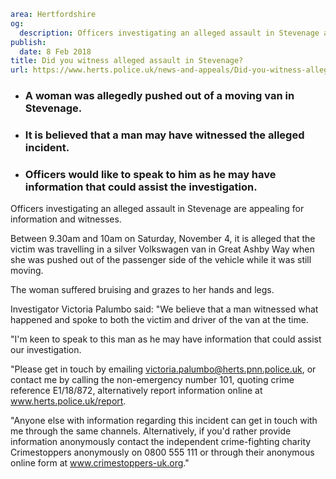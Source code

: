 ```yaml
area: Hertfordshire
og:
  description: Officers investigating an alleged assault in Stevenage are appealing for information and witnesses.
publish:
  date: 8 Feb 2018
title: Did you witness alleged assault in Stevenage?
url: https://www.herts.police.uk/news-and-appeals/Did-you-witness-alleged-assault-in-Stevenage
```

* ### A woman was allegedly pushed out of a moving van in Stevenage.

 * ### It is believed that a man may have witnessed the alleged incident.

 * ### Officers would like to speak to him as he may have information that could assist the investigation.

Officers investigating an alleged assault in Stevenage are appealing for information and witnesses.

Between 9.30am and 10am on Saturday, November 4, it is alleged that the victim was travelling in a silver Volkswagen van in Great Ashby Way when she was pushed out of the passenger side of the vehicle while it was still moving.

The woman suffered bruising and grazes to her hands and legs.

Investigator Victoria Palumbo said: "We believe that a man witnessed what happened and spoke to both the victim and driver of the van at the time.

"I'm keen to speak to this man as he may have information that could assist our investigation.

"Please get in touch by emailing victoria.palumbo@herts.pnn.police.uk, or contact me by calling the non-emergency number 101, quoting crime reference E1/18/872, alternatively report information online at www.herts.police.uk/report.

"Anyone else with information regarding this incident can get in touch with me through the same channels. Alternatively, if you'd rather provide information anonymously contact the independent crime-fighting charity Crimestoppers anonymously on 0800 555 111 or through their anonymous online form at www.crimestoppers-uk.org."
